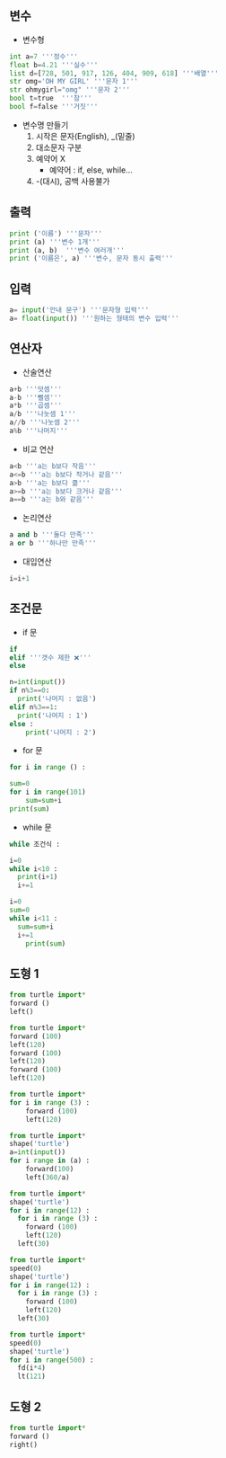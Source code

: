 ## **변수**
- 변수형
```python
int a=7 '''정수'''
float b=4.21 '''실수''' 
list d=[728, 501, 917, 126, 404, 909, 618] '''배열'''
str omg='OH MY GIRL' '''문자 1'''
str ohmygirl="omg" '''문자 2'''
bool t=true  '''참'''
bool f=false '''거짓'''
```
- 변수명 만들기
	1. 시작은 문자(English), _(밑줄)
	2. 대소문자 구분
	3. 예약어 X
		- 예약어 : if, else, while...
	4. -(대시), 공백 사용불가

## **출력**
```python
print ('이름') '''문자'''
print (a) '''변수 1개'''
print (a, b)  '''변수 여러개'''
print ('이름은', a) '''변수, 문자 동시 출력'''
```
## **입력**
```python
a= input('안내 문구') '''문자형 입력'''
a= float(input()) '''원하는 형태의 변수 입력'''
```
## **연산자**
- 산술연산
```python
a+b '''덧셈'''
a-b '''뻴셈'''
a*b '''곱셈'''
a/b '''나눗셈 1'''
a//b '''나눗셈 2'''
a%b '''나머지'''
```
- 비교 연산
 ```python
a<b '''a는 b보다 작음'''
a<=b '''a는 b보다 작거나 같음'''
a>b '''a는 b보다 큶'''
a>=b '''a는 b보다 크거나 같음'''
a==b '''a는 b와 같음'''
 ```
- 논리연산
```python
a and b '''둘다 만족'''
a or b '''하나만 만족'''
```

- 대입연산
```python
i=i+1
```

## 조건문
- if 문
```python
if 
elif '''갯수 제한 ❌️'''
else
```
```python
n=int(input())
if n%3==0:
  print('나머지 : 없음')
elif n%3==1:
  print('나머지 : 1')
else :
	print('나머지 : 2')
```
- for 문
```python
for i in range () :
```
```python
sum=0
for i in range(101)
	sum=sum+i
print(sum)
```
- while 문
```python
while 조건식 :
```
```python
i=0
while i<10 :
  print(i+1)
  i+=1
```
```python
i=0
sum=0
while i<11 :
  sum=sum+i
  i+=1
	print(sum)
```
## 도형 1
```python
from turtle import*
forward ()
left()
```
```python
from turtle import*
forward (100)
left(120)
forward (100)
left(120)
forward (100)
left(120)
```
```python
from turtle import*
for i in range (3) :
	forward (100)
	left(120)
```
```python
from turtle import*
shape('turtle')
a=int(input())
for i range in (a) :
	forward(100)
	left(360/a)
```
```python
from turtle import*
shape('turtle')
for i in range(12) :
  for i in range (3) :
  	forward (100)
  	left(120)
  left(30)
```
```python
from turtle import*
speed(0)
shape('turtle')
for i in range(12) :
  for i in range (3) :
  	forward (100)
  	left(120)
  left(30)
```
```python
from turtle import*
speed(0)
shape('turtle')
for i in range(500) :
  fd(i*4)
  lt(121)
```

## 도형 2
```python
from turtle import*
forward ()
right()
```
